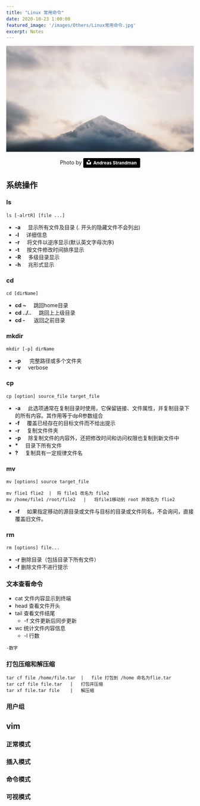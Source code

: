 ```yaml
---
title: "Linux 常用命令"
date: 2020-10-23 1:00:00
featured_image: '/images/Others/Linux常用命令.jpg'
excerpt: Notes
---
```


![](/images/Others/Linux常用命令.jpg)
<center>Photo by <a style="background-color:black;color:white;text-decoration:none;padding:4px 6px;font-family:-apple-system, BlinkMacSystemFont, &quot;San Francisco&quot;, &quot;Helvetica Neue&quot;, Helvetica, Ubuntu, Roboto, Noto, &quot;Segoe UI&quot;, Arial, sans-serif;font-size:12px;font-weight:bold;line-height:1.2;display:inline-block;border-radius:3px" href="https://unsplash.com/photos/9zzYRBLLnSk" target="_blank" rel="noopener noreferrer" title="Download free do whatever you want high-resolution photos from Andreas Strandman
"><span style="display:inline-block;padding:2px 3px"><svg xmlns="http://www.w3.org/2000/svg" style="height:12px;width:auto;position:relative;vertical-align:middle;top:-2px;fill:white" viewBox="0 0 32 32"><title>unsplash-logo</title><path d="M10 9V0h12v9H10zm12 5h10v18H0V14h10v9h12v-9z"></path></svg></span><span style="display:inline-block;padding:2px 3px">Andreas Strandman</span></a></center>

## 系统操作
### ls
```
ls [-alrtR] [file ...]
```
* **-a** &nbsp;&nbsp;&nbsp;&nbsp;显示所有文件及目录 (. 开头的隐藏文件不会列出)
* **-l** &nbsp;&nbsp;&nbsp;&nbsp;详细信息
* **-r** &nbsp;&nbsp;&nbsp;&nbsp;将文件以逆序显示(默认英文字母次序)
* **-t** &nbsp;&nbsp;&nbsp;&nbsp;按文件修改时间排序显示
* **-R** &nbsp;&nbsp;&nbsp;&nbsp;多级目录显示
* **-h** &nbsp;&nbsp;&nbsp;&nbsp;兆形式显示
  
### cd 
```
cd [dirName]
```
* **cd ~** &nbsp;&nbsp;&nbsp;&nbsp;跳回home目录
* **cd ../..** &nbsp;&nbsp;&nbsp;&nbsp;跳回上上级目录
* **cd -** &nbsp;&nbsp;&nbsp;&nbsp; 返回之前目录
  
### mkdir
```
mkdir [-p] dirName
```
* **-p** &nbsp;&nbsp;&nbsp;&nbsp; 完整路径或多个文件夹
* **-v** &nbsp;&nbsp;&nbsp;&nbsp;verbose

### cp
```
cp [option] source_file target_file
```
* **-a** &nbsp;&nbsp;&nbsp;&nbsp;此选项通常在复制目录时使用，它保留链接、文件属性，并复制目录下的所有内容。其作用等于dpR参数组合
* **-f** &nbsp;&nbsp;&nbsp;&nbsp;覆盖已经存在的目标文件而不给出提示
* **-r** &nbsp;&nbsp;&nbsp;&nbsp;复制文件件夹
* **-p** &nbsp;&nbsp;&nbsp;&nbsp;除复制文件的内容外，还把修改时间和访问权限也复制到新文件中
* **\*** &nbsp;&nbsp;&nbsp;&nbsp;目录下所有文件
* **?** &nbsp;&nbsp;&nbsp;&nbsp;复制具有一定规律文件名
  
### mv
```
mv [options] source target_file
```
```
mv flie1 flie2  |  将 file1 改名为 file2
mv /home/file1 /root/file2   |   将file1移动到 root 并改名为 flie2
```
* **-f** &nbsp;&nbsp;&nbsp;&nbsp;如果指定移动的源目录或文件与目标的目录或文件同名，不会询问，直接覆盖旧文件。

### rm
```
rm [options] file...
```
* **-r** 删除目录（包括目录下所有文件）
* **-f** 删除文件不进行提示
  
### 文本查看命令
* cat 文件内容显示到终端
* head 查看文件开头 
* tail 查看文件结尾
  * -f 文件更新后同步更新
* wc 统计文件内容信息
  * -l 行数
```
-数字
```
  
### 打包压缩和解压缩
```
tar cf file /home/file.tar  |   file 打包到 /home 命名为flie.tar
tar czf file file.tar   |   打包并压缩
tar xf file.tar file    |   解压缩
```

### 用户组

## vim
### 正常模式
### 插入模式
### 命令模式
### 可视模式





